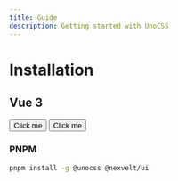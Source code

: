 ```yaml
---
title: Guide
description: Getting started with UnoCSS
---
```


# Installation

## Vue 3

<div>
<button class="btn-outline">Click me</button>
<button class="btn-solid">Click me</button>
</div>

### PNPM

```bash
pnpm install -g @unocss @nexvelt/ui
```

